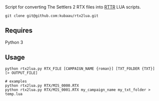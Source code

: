 Script for converting The Settlers 2 RTX files into [RTTR](https://github.com/Return-To-The-Roots/s25client) LUA scripts.

`git clone git@github.com:kubaau/rtx2lua.git`

## Requires

Python 3

## Usage

```
python rtx2lua.py RTX_FILE [CAMPAIGN_NAME {roman}] [TXT_FOLDER {TXT}] [> OUTPUT_FILE]

# examples
python rtx2lua.py RTX/MIS_0000.RTX
python rtx2lua.py RTX/MIS_0001.RTX my_campaign_name my_txt_folder > temp.lua
```
